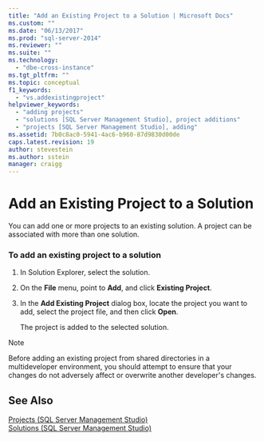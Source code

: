 ```yaml
---
title: "Add an Existing Project to a Solution | Microsoft Docs"
ms.custom: ""
ms.date: "06/13/2017"
ms.prod: "sql-server-2014"
ms.reviewer: ""
ms.suite: ""
ms.technology: 
  - "dbe-cross-instance"
ms.tgt_pltfrm: ""
ms.topic: conceptual
f1_keywords: 
  - "vs.addexistingproject"
helpviewer_keywords: 
  - "adding projects"
  - "solutions [SQL Server Management Studio], project additions"
  - "projects [SQL Server Management Studio], adding"
ms.assetid: 7b0c8ac0-5941-4ac6-b960-87d9830d00de
caps.latest.revision: 19
author: stevestein
ms.author: sstein
manager: craigg
---
```

# Add an Existing Project to a Solution
  You can add one or more projects to an existing solution. A project can be associated with more than one solution.  
  
### To add an existing project to a solution  
  
1.  In Solution Explorer, select the solution.  
  
2.  On the **File** menu, point to **Add**, and click **Existing Project**.  
  
3.  In the **Add Existing Project** dialog box, locate the project you want to add, select the project file, and then click **Open**.  
  
     The project is added to the selected solution.  
  
> [!NOTE]  
>  Before adding an existing project from shared directories in a multideveloper environment, you should attempt to ensure that your changes do not adversely affect or overwrite another developer's changes.  
  
## See Also  
 [Projects &#40;SQL Server Management Studio&#41;](projects-sql-server-management-studio.md)   
 [Solutions &#40;SQL Server Management Studio&#41;](solutions-sql-server-management-studio.md)  
  
  
